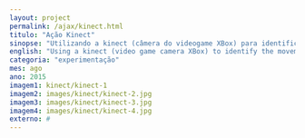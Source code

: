 ```yaml
---
layout: project
permalink: /ajax/kinect.html
titulo: "Ação Kinect"
sinopse: "Utilizando a kinect (câmera do videogame XBox) para identificar o movimento dos braços e passar os slides da apresentação em um painel de led de 3m x 2 m."
english: "Using a kinect (video game camera XBox) to identify the movement of the arms and pass the presentation slides on a led panel of 3m x 2 m."
categoria: "experimentação"
mes: ago
ano: 2015
imagem1: kinect/kinect-1
imagem2: images/kinect/kinect-2.jpg
imagem3: images/kinect/kinect-3.jpg
imagem4: images/kinect/kinect-4.jpg
externo: #
---
```

